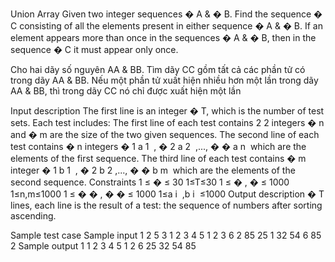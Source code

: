 Union Array
Given two integer sequences 
�
A & 
�
B. Find the sequence 
�
C consisting of all the elements present in either sequence 
�
A & 
�
B.
If an element appears more than once in the sequences 
�
A & 
�
B, then in the sequence 
�
C it must appear only once.

Cho hai dãy số nguyên AA & BB. Tìm dãy CC gồm tất cả các phần tử có trong dãy AA & BB.
Nếu một phần tử xuất hiện nhiều hơn một lần trong dãy AA & BB, thì trong dãy CC nó chỉ được xuất hiện một lần

Input description
The first line is an integer 
�
T, which is the number of test sets.
Each test includes:
The first line of each test contains 
2
2 integers 
�
n and 
�
m are the size of the two given sequences.
The second line of each test contains 
�
n integers 
�
1
a 
1
​
 ,
�
2
a 
2
​
 ,...,
�
�
a 
n
​
  which are the elements of the first sequence.
The third line of each test contains 
�
m integer 
�
1
b 
1
​
 ,
�
2
b 
2
​
 ,...,
�
�
b 
m
​
  which are the elements of the second sequence.
Constraints
1
≤
�
≤
30
1≤T≤30
1
≤
�
,
�
≤
1000
1≤n,m≤1000
1
≤
�
�
,
�
�
≤
1000
1≤a 
i
​
 ,b 
i
​
 ≤1000
Output description
�
T lines, each line is the result of a test: the sequence of numbers after sorting ascending.

Sample test case
Sample input 1
2
5 3
1 2 3 4 5
1 2 3
6 2
85 25 1 32 54 6
85 2
Sample output 1
1 2 3 4 5
1 2 6 25 32 54 85